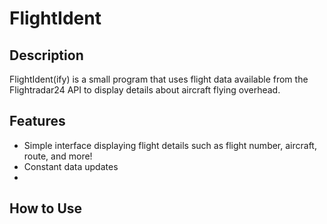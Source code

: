 # FlightIdent

## Description
FlightIdent(ify) is a small program that uses flight data available from the Flightradar24 API to display details about aircraft flying overhead. 

## Features
- Simple interface displaying flight details such as flight number, aircraft, route, and more!
- Constant data updates
- 

## How to Use